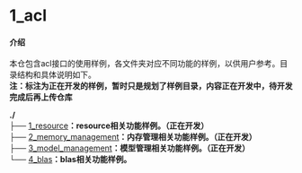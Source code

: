 # 1_acl

#### 介绍
本仓包含acl接口的使用样例，各文件夹对应不同功能的样例，以供用户参考。目录结构和具体说明如下。   
**注：标注为正在开发的样例，暂时只是规划了样例目录，内容正在开发中，待开发完成后再上传仓库**

**./**   
├── [1_resource](./1_resource)**：resource相关功能样例。（正在开发）**      
├── [2_memory_management](./2_memory_management)**：内存管理相关功能样例。（正在开发）**    
├── [3_model_management](./3_model_management)**：模型管理相关功能样例。（正在开发）**      
└── [4_blas](./4_blas)**：blas相关功能样例。**    



